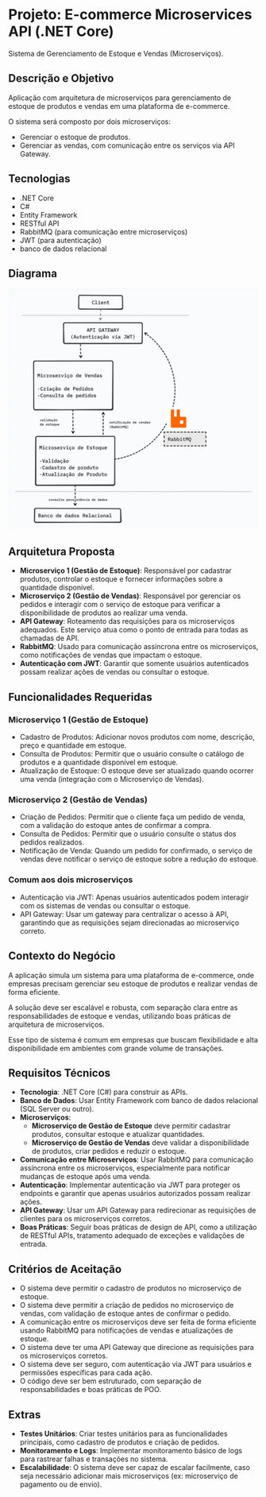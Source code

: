 # Projeto: E-commerce Microservices API (.NET Core)

Sistema de Gerenciamento de Estoque e Vendas (Microserviços).

## Descrição e Objetivo

Aplicação com arquitetura de microserviços para gerenciamento de estoque de produtos e vendas em uma plataforma de e-commerce.

O sistema será composto por dois microserviços:

- Gerenciar o estoque de produtos.
- Gerenciar as vendas, com comunicação entre os serviços via API Gateway.

## Tecnologias

- .NET Core
- C#
- Entity Framework
- RESTful API
- RabbitMQ (para comunicação entre microserviços)
- JWT (para autenticação)
- banco de dados relacional

## Diagrama

<div align="center">
  <a href="https://github.com/heviane/templates-for-projects">
    <img src="./images/arquitetura.png" alt="Diagrama de Arquitetura">
  </a>
</div>

## Arquitetura Proposta

- **Microserviço 1 (Gestão de Estoque)**: Responsável por cadastrar produtos, controlar o estoque e fornecer informações sobre a quantidade disponível.
- **Microserviço 2 (Gestão de Vendas)**: Responsável por gerenciar os pedidos e interagir com o serviço de estoque para verificar a disponibilidade de produtos ao realizar uma venda.
- **API Gateway**: Roteamento das requisições para os microserviços adequados. Este serviço atua como o ponto de entrada para todas as chamadas de API.
- **RabbitMQ**: Usado para comunicação assíncrona entre os microserviços, como notificações de vendas que impactam o estoque.
- **Autenticação com JWT**: Garantir que somente usuários autenticados possam realizar ações de vendas ou consultar o estoque.

## Funcionalidades Requeridas

### Microserviço 1 (Gestão de Estoque)

- Cadastro de Produtos: Adicionar novos produtos com nome, descrição, preço e quantidade em estoque.
- Consulta de Produtos: Permitir que o usuário consulte o catálogo de produtos e a quantidade disponível em estoque.
- Atualização de Estoque: O estoque deve ser atualizado quando ocorrer uma venda (integração com o Microserviço de Vendas).

### Microserviço 2 (Gestão de Vendas)

- Criação de Pedidos: Permitir que o cliente faça um pedido de venda, com a validação do estoque antes de confirmar a compra.
- Consulta de Pedidos: Permitir que o usuário consulte o status dos pedidos realizados.
- Notificação de Venda: Quando um pedido for confirmado, o serviço de vendas deve notificar o serviço de estoque sobre a redução do estoque.

### Comum aos dois microserviços

- Autenticação via JWT: Apenas usuários autenticados podem interagir com os sistemas de vendas ou consultar o estoque.
- API Gateway: Usar um gateway para centralizar o acesso à API, garantindo que as requisições sejam direcionadas ao microserviço correto.

## Contexto do Negócio

A aplicação simula um sistema para uma plataforma de e-commerce, onde empresas precisam gerenciar seu estoque de produtos e realizar vendas de forma eficiente.

A solução deve ser escalável e robusta, com separação clara entre as responsabilidades de estoque e vendas, utilizando boas práticas de arquitetura de microserviços.

Esse tipo de sistema é comum em empresas que buscam flexibilidade e alta disponibilidade em ambientes com grande volume de transações.

## Requisitos Técnicos

- **Tecnologia**: .NET Core (C#) para construir as APIs.
- **Banco de Dados**: Usar Entity Framework com banco de dados relacional (SQL Server ou outro).
- **Microserviços**:
  - **Microserviço de Gestão de Estoque** deve permitir cadastrar produtos, consultar estoque e atualizar quantidades.
  - **Microserviço de Gestão de Vendas** deve validar a disponibilidade de produtos, criar pedidos e reduzir o estoque.
- **Comunicação entre Microserviços**: Usar RabbitMQ para comunicação assíncrona entre os microserviços, especialmente para notificar mudanças de estoque após uma venda.
- **Autenticação**: Implementar autenticação via JWT para proteger os endpoints e garantir que apenas usuários autorizados possam realizar ações.
- **API Gateway**: Usar um API Gateway para redirecionar as requisições de clientes para os microserviços corretos.
- **Boas Práticas**: Seguir boas práticas de design de API, como a utilização de RESTful APIs, tratamento adequado de exceções e validações de entrada.

## Critérios de Aceitação

- O sistema deve permitir o cadastro de produtos no microserviço de estoque.
- O sistema deve permitir a criação de pedidos no microserviço de vendas, com validação de estoque antes de confirmar o pedido.
- A comunicação entre os microserviços deve ser feita de forma eficiente usando RabbitMQ para notificações de vendas e atualizações de estoque.
- O sistema deve ter uma API Gateway que direcione as requisições para os microserviços corretos.
- O sistema deve ser seguro, com autenticação via JWT para usuários e permissões específicas para cada ação.
- O código deve ser bem estruturado, com separação de responsabilidades e boas práticas de POO.

## Extras

- **Testes Unitários**: Criar testes unitários para as funcionalidades principais, como cadastro de produtos e criação de pedidos.
- **Monitoramento e Logs**: Implementar monitoramento básico de logs para rastrear falhas e transações no sistema.
- **Escalabilidade**: O sistema deve ser capaz de escalar facilmente, caso seja necessário adicionar mais microserviços (ex: microserviço de pagamento ou de envio).
